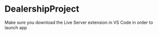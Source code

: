 # DealershipProject

Make sure you download the Live Server extension in VS Code in order to launch app
